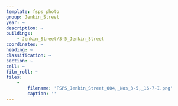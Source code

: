 ```yaml
---
template: fsps_photo
group: Jenkin_Street
year: ~
description: ~
buildings:
    - Jenkin_Street/3-5_Jenkin_Street
coordinates: ~
heading: ~
classification: ~
section: ~
cell: ~
film_roll: ~
files:
    -
        filename: 'FSPS_Jenkin_Street_004,_Nos_3-5,_16-7-I.png'
        caption: ''
---
```

